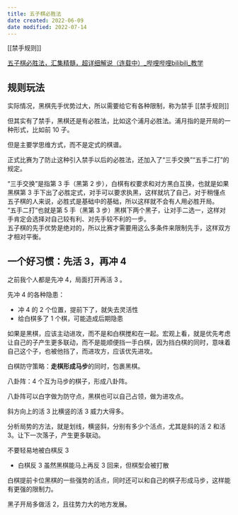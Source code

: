 ```yaml
---
title: 五子棋必胜法
date created: 2022-06-09
date modified: 2022-07-14
---
```


[[禁手规则]]

[五子棋必胜法，汇集精髓，超详细解说（连载中）_哔哩哔哩bilibili_教学](https://www.bilibili.com/video/BV1wS4y1D7uT?p=2)

## 规则玩法

实际情况，黑棋先手优势过大，所以需要给它有各种限制，称为禁手 [[禁手规则]]

但其实有了禁手，黑棋还是有必胜法，比如这个浦月必胜法。浦月指的是开局的一种形式，比如前 10 子。

但是主要学思维方式，而不是定式的棋谱。

正式比赛为了防止这种引入禁手以后的必胜法，还加入了“三手交换”“五手二打”的规定。

“三手交换”是指第 3 手（黑第 2 步），白棋有权要求和对方黑白互换，也就是如果黑棋第 3 手下出了必胜定式，对手可以要求执黑，这样就坑了自己，对于稍懂点五子棋的人来说，必胜式是基础中的基础，所以这样就不会有人用必胜开局。  
“五手二打”也就是第 5 手（黑第 3 步）黑棋下两个黑子，让对手二选一，这样对手肯定会选择对自己较有利、对先手较不利的一步。  
五子棋的先手优势是绝对的，所以比赛才需要用这么多条件来限制先手，这样双方才相对平衡。

## 一个好习惯：先活 3，再冲 4

之前我个人都是先冲 4，局面打开再活 3 。

先冲 4 的各种隐患：

- 冲 4 的 2 个位置，提前下了，就失去灵活性
- 给白棋多了 1 个棋，可能造成后期隐患

如果是黑棋，应该主动进攻，而不是和白棋搅和在一起。宏观上看，就是优先考虑让自己的子产生更多联动，而不是能顺便挡一手白棋，因为挡白棋的同时，意味着自己这个子，也被他挡了，而进攻方，应该优先进攻。

白棋防守策略：**走棋形成马步**的同时，包裹黑棋。

八卦阵：4 个互为马步的棋子，形成八卦阵。

八卦阵可以白字做为防守点，黑棋也可以自己占领，做为进攻点。

斜方向上的活 3 比横竖的活 3 威力大得多。

分析局势的方法，就是划线，横竖斜，分别有多少个活点，尤其是斜的活 2 和活 3。让下一次落子，产生更多联动。

不要轻易地被白棋反 3

- 白棋反 3 虽然黑棋能马上再反 3 回来，但棋型会被打散

白棋提前卡位黑棋的一些强势的活点，同时还可以和自己的棋子形成马步，这样能有更强的限制力。

黑子开局多做活 2，且往势力大的地方发展。
